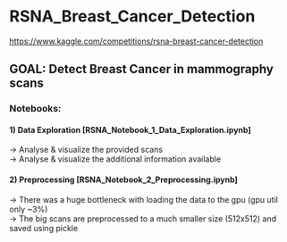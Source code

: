 # RSNA_Breast_Cancer_Detection

https://www.kaggle.com/competitions/rsna-breast-cancer-detection

## GOAL: Detect Breast Cancer in mammography scans

### Notebooks:

#### 1) Data Exploration [RSNA_Notebook_1_Data_Exploration.ipynb]
  -> Analyse & visualize the provided scans<br>
  -> Analyse & visualize the additional information available<br>
#### 2) Preprocessing [RSNA_Notebook_2_Preprocessing.ipynb]
  -> There was a huge bottleneck with loading the data to the gpu (gpu util only ~3%)<br>
  -> The big scans are preprocessed to a much smaller size (512x512) and saved using pickle<br>
####
